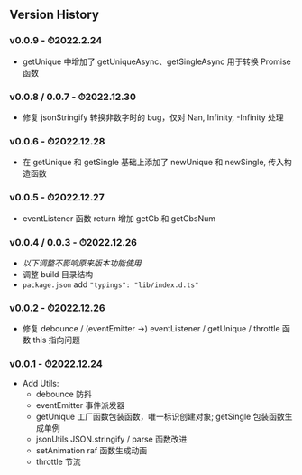 ## Version History

### v0.0.9 - ⏱2022.2.24

-   getUnique 中增加了 getUniqueAsync、getSingleAsync 用于转换 Promise 函数

### v0.0.8 / 0.0.7 - ⏱2022.12.30

-   修复 jsonStringify 转换非数字时的 bug，仅对 Nan, Infinity, -Infinity 处理

### v0.0.6 - ⏱2022.12.28

-   在 getUnique 和 getSingle 基础上添加了 newUnique 和 newSingle, 传入构造函数

### v0.0.5 - ⏱2022.12.27

-   eventListener 函数 return 增加 getCb 和 getCbsNum

### v0.0.4 / 0.0.3 - ⏱2022.12.26

-   _以下调整不影响原来版本功能使用_
-   调整 build 目录结构
-   `package.json` add `"typings": "lib/index.d.ts"`

### v0.0.2 - ⏱2022.12.26

-   修复 debounce / (eventEmitter ->) eventListener / getUnique / throttle 函数 this 指向问题

### v0.0.1 - ⏱2022.12.24

-   Add Utils:
    -   debounce 防抖
    -   eventEmitter 事件派发器
    -   getUnique 工厂函数包装函数，唯一标识创建对象; getSingle 包装函数生成单例
    -   jsonUtils JSON.stringify / parse 函数改进
    -   setAnimation raf 函数生成动画
    -   throttle 节流
